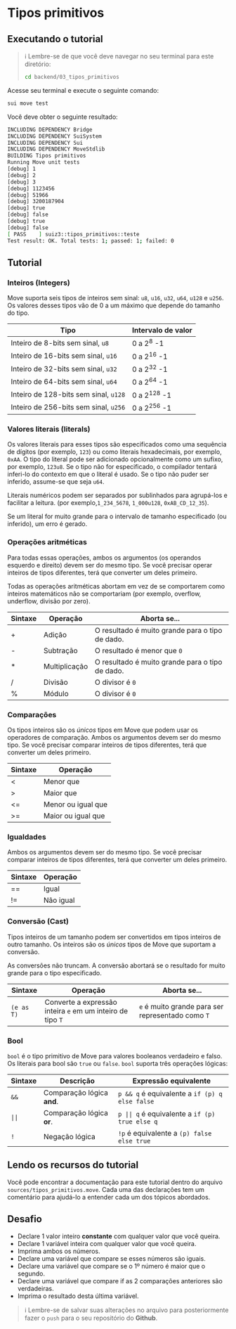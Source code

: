 # Tipos primitivos

## Executando o tutorial

> :information_source: Lembre-se de que você deve navegar no seu terminal para este diretório:
>```sh
>cd backend/03_tipos_primitivos
>```

Acesse seu terminal e execute o seguinte comando:

```sh
sui move test
```

Você deve obter o seguinte resultado:
```sh
INCLUDING DEPENDENCY Bridge
INCLUDING DEPENDENCY SuiSystem
INCLUDING DEPENDENCY Sui
INCLUDING DEPENDENCY MoveStdlib
BUILDING Tipos primitivos
Running Move unit tests
[debug] 1
[debug] 2
[debug] 3
[debug] 1123456
[debug] 51966
[debug] 3200187904
[debug] true
[debug] false
[debug] true
[debug] false
[ PASS    ] suiz3::tipos_primitivos::teste
Test result: OK. Total tests: 1; passed: 1; failed: 0
```

## Tutorial

### Inteiros (Integers)

Move suporta seis tipos de inteiros sem sinal: `u8`, `u16`, `u32`, `u64`, `u128` e `u256`. Os valores desses tipos vão de 0 a um máximo que depende do tamanho do tipo.

|Tipo|Intervalo de valor|
|---|---|
| Inteiro de 8-bits sem sinal, `u8` | 0 a 2<sup>8</sup> -1 |
| Inteiro de 16-bits sem sinal, `u16` | 0 a 2<sup>16</sup> -1 |
| Inteiro de 32-bits sem sinal, `u32` | 0 a 2<sup>32</sup> -1 |
| Inteiro de 64-bits sem sinal, `u64` | 0 a 2<sup>64</sup> -1 |
| Inteiro de 128-bits sem sinal, `u128` | 0 a 2<sup>128</sup> -1 |
| Inteiro de 256-bits sem sinal, `u256` | 0 a 2<sup>256</sup> -1 |

### Valores literais (literals)

Os valores literais para esses tipos são especificados como uma sequência de dígitos (por exemplo, `123`) ou como literais hexadecimais, por exemplo, `0xAA`. O tipo do literal pode ser adicionado opcionalmente como um sufixo, por exemplo, `123u8`. Se o tipo não for especificado, o compilador tentará inferi-lo do contexto em que o literal é usado. Se o tipo não puder ser inferido, assume-se que seja `u64`.

Literais numéricos podem ser separados por sublinhados para agrupá-los e facilitar a leitura. (por exemplo,`1_234_5678`, `1_000u128`, `0xAB_CD_12_35`).

Se um literal for muito grande para o intervalo de tamanho especificado (ou inferido), um erro é gerado.

### Operações aritméticas

Para todas essas operações, ambos os argumentos (os operandos esquerdo e direito) devem ser do mesmo tipo. Se você precisar operar inteiros de tipos diferentes, terá que converter um deles primeiro.

Todas as operações aritméticas abortam em vez de se comportarem como inteiros matemáticos não se comportariam (por exemplo, overflow, underflow, divisão por zero).

|Sintaxe|Operação|Aborta se...|
|---|---|---|
|+| Adição | O resultado é muito grande para o tipo de dado. |
|-| Subtração | O resultado é menor que `0` |
|*| Multiplicação | O resultado é muito grande para o tipo de dado. |
|/| Divisão | O divisor é `0` |
|%| Módulo | O divisor é `0` |

### Comparações

Os tipos inteiros são os *únicos* tipos em Move que podem usar os operadores de comparação. Ambos os argumentos devem ser do mesmo tipo. Se você precisar comparar inteiros de tipos diferentes, terá que converter um deles primeiro.

|Sintaxe|Operação|
|---|---|
|<| Menor que |
|>| Maior que |
|<=| Menor ou igual que |
|>=| Maior ou igual que |

### Igualdades

Ambos os argumentos devem ser do mesmo tipo. Se você precisar comparar inteiros de tipos diferentes, terá que converter um deles primeiro.

|Sintaxe|Operação|
|---|---|
|==| Igual|
|!=| Não igual|

### Conversão (Cast)

Tipos inteiros de um tamanho podem ser convertidos em tipos inteiros de outro tamanho. Os inteiros são os *únicos* tipos de Move que suportam a conversão.

As conversões não truncam. A conversão abortará se o resultado for muito grande para o tipo especificado.

|Sintaxe|Operação|Aborta se...|
|---|---|---|
|`(e as T)`| Converte a expressão inteira `e` em um inteiro de tipo `T`| `e` é muito grande para ser representado como `T`|

### Bool

`bool` é o tipo primitivo de Move para valores booleanos verdadeiro e falso. Os literais para bool são `true` ou `false`. `bool` suporta três operações lógicas:

|Sintaxe|Descrição|Expressão equivalente|
|---|---|---|
|`&&`|Comparação lógica **and**.|`p && q` é equivalente a `if (p) q else false`|
|`\|\|`|Comparação lógica **or**.|`p \|\| q` é equivalente a `if (p) true else q`|
|`!`|Negação lógica|`!p` é equivalente a `(p) false else true`|

## Lendo os recursos do tutorial

Você pode encontrar a documentação para este tutorial dentro do arquivo `sources/tipos_primitivos.move`. Cada uma das declarações tem um comentário para ajudá-lo a entender cada um dos tópicos abordados.

## Desafio

* Declare 1 valor inteiro **constante** com qualquer valor que você queira.
* Declare 1 variável inteira com qualquer valor que você queira.
* Imprima ambos os números.
* Declare uma variável que compare se esses números são iguais.
* Declare uma variável que compare se o 1º número é maior que o segundo.
* Declare uma variável que compare if as 2 comparações anteriores são verdadeiras.
* Imprima o resultado desta última variável.

> :information_source: Lembre-se de salvar suas alterações no arquivo para posteriormente fazer o `push` para o seu repositório do **Github**.
